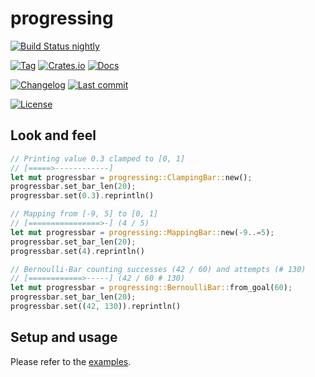# progressing

[![Build Status nightly][github/self/actions/badge]][github/self/actions]

[![Tag][github/self/tags/badge]][github/self/tags]
[![Crates.io][crates.io/self/badge]][crates.io/self]
[![Docs][docs.rs/self/badge]][docs.rs/self]

[![Changelog][github/self/blob/changelog/badge]][github/self/blob/changelog]
[![Last commit][github/self/last-commit/badge]][github/self/last-commit]

[![License][github/self/license/badge]][github/self/license]


## Look and feel

```rust
// Printing value 0.3 clamped to [0, 1]
// [=====>------------]
let mut progressbar = progressing::ClampingBar::new();
progressbar.set_bar_len(20);
progressbar.set(0.3).reprintln()

// Mapping from [-9, 5] to [0, 1]
// [================>-] (4 / 5)
let mut progressbar = progressing::MappingBar::new(-9..=5);
progressbar.set_bar_len(20);
progressbar.set(4).reprintln()

// Bernoulli-Bar counting successes (42 / 60) and attempts (# 130)
// [============>-----] (42 / 60 # 130)
let mut progressbar = progressing::BernoulliBar::from_goal(60);
progressbar.set_bar_len(20);
progressbar.set((42, 130)).reprintln()
```


## Setup and usage

Please refer to the [examples][github/self/tree/examples].


[crates.io/self]: https://crates.io/crates/progressing
[crates.io/self/badge]: https://img.shields.io/crates/v/progressing?style=for-the-badge
[docs.rs/self]: https://docs.rs/progressing/
[docs.rs/self/badge]: https://img.shields.io/crates/v/progressing?color=informational&label=docs&style=for-the-badge
[github/self/actions]: https://github.com/dominicparga/progressing/actions
[github/self/actions/badge]: https://img.shields.io/github/workflow/status/dominicparga/progressing/Rust?label=nightly-build&style=for-the-badge
[github/self/blob/changelog]: https://github.com/dominicparga/progressing/blob/nightly/CHANGELOG.md
[github/self/blob/changelog/badge]: https://img.shields.io/badge/CHANGELOG-nightly-blueviolet?style=for-the-badge
[github/self/last-commit]: https://github.com/dominicparga/progressing/commits
[github/self/last-commit/badge]: https://img.shields.io/github/last-commit/dominicparga/progressing?style=for-the-badge
[github/self/license]: https://github.com/dominicparga/progressing/blob/nightly/LICENSE.md
[github/self/license/badge]: https://img.shields.io/github/license/dominicparga/progressing?style=for-the-badge
[github/self/tags]: https://github.com/dominicparga/progressing/tags
[github/self/tags/badge]: https://img.shields.io/github/v/tag/dominicparga/progressing?sort=semver&style=for-the-badge
[github/self/tree/examples]: https://github.com/dominicparga/progressing/tree/nightly/examples
